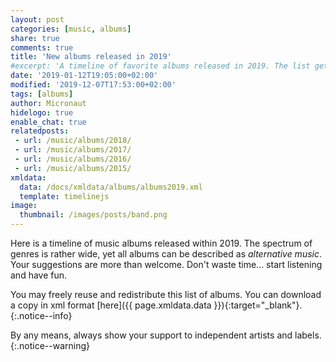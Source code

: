 ```yaml
---
layout: post
categories: [music, albums]
share: true
comments: true
title: 'New albums released in 2019'
#excerpt: 'A timeline of favorite albums released in 2019. The list gets updated throughout the year.'
date: '2019-01-12T19:05:00+02:00'
modified: '2019-12-07T17:53:00+02:00'
tags: [albums]
author: Micronaut
hidelogo: true
enable_chat: true
relatedposts:
 - url: /music/albums/2018/
 - url: /music/albums/2017/
 - url: /music/albums/2016/
 - url: /music/albums/2015/
xmldata: 
  data: /docs/xmldata/albums/albums2019.xml
  template: timelinejs
image:
  thumbnail: /images/posts/band.png
---
```

Here is a timeline of <span id="amountxmldata"></span> music albums released within 2019. The spectrum of genres is rather wide, yet all albums can be described as *alternative music*. Your suggestions are more than welcome. Don't waste time... start listening and have fun.

You may freely reuse and redistribute this list of albums. You can download a copy in xml format [here]({{ page.xmldata.data }}){:target="_blank"}.
{:.notice--info}

By any means, always show your support to independent artists and labels.
{:.notice--warning}

<div id='timeline-js' style="width: 100%; height: 700px"></div>